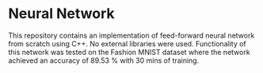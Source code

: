 # Neural Network

This repository contains an implementation of feed-forward neural network from scratch using C++. No external libraries were used. Functionality of this network was tested on the Fashion MNIST dataset where the network achieved an accuracy of 89.53 % with 30 mins of training.
